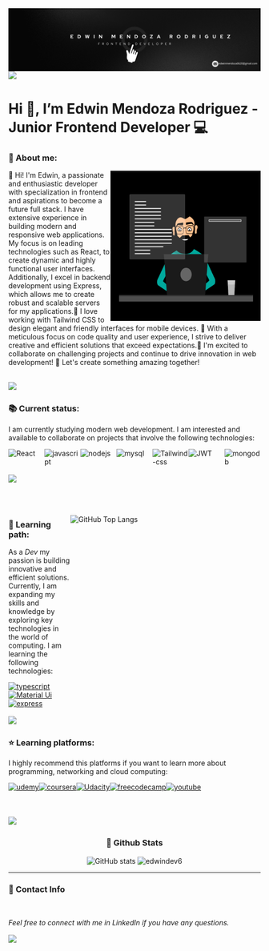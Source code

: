 <img align="center"   alt='banner' src="images/banner.png"/>
<img src="https://user-images.githubusercontent.com/73097560/115834477-dbab4500-a447-11eb-908a-139a6edaec5c.gif">
<h1 align="left"> Hi 👋, I’m Edwin Mendoza Rodriguez - Junior Frontend Developer 💻 </h1>
<h3 >👤 About me:</h3>
<img align="right" alt="dev" src="images/81178b47a8598f0c81c4799f2cdd4057.gif" width="300" height="300" align='top'/>

<p>👋 Hi! I'm Edwin, a passionate and enthusiastic developer with specialization in frontend and aspirations to become a future full stack. I have extensive experience in building modern and responsive web applications. My focus is on leading technologies such as React, to create dynamic and highly functional user interfaces. Additionally, I excel in backend development using Express, which allows me to create robust and scalable servers for my applications.🔧 I love working with Tailwind CSS to design elegant and friendly interfaces for mobile devices. 🎨 With a meticulous focus on code quality and user experience, I strive to deliver creative and efficient solutions that exceed expectations.🚀 I'm excited to collaborate on challenging projects and continue to drive innovation in web development! 🤝 Let's create something amazing together!</p>
<br>
<img src="https://user-images.githubusercontent.com/73097560/115834477-dbab4500-a447-11eb-908a-139a6edaec5c.gif">
<br>
<h3 align="left">📚 Current status:</h3>
<p>I am currently studying modern web development. I am interested and available to collaborate on projects that involve the following technologies:</p>
<div style="display: flex">
<img style="flex:1;" alt="React" src="https://img.shields.io/badge/React-20232A?style=for-the-badge&logo=react&logoColor=61DAFB"/>
<img style="flex:1;" alt="javascript" src="https://img.shields.io/badge/JavaScript-F7DF1E?style=for-the-badge&logo=javascript&logoColor=black"/>
<img style="flex:1;" alt="nodejs" src="https://img.shields.io/badge/Node%20js-339933?style=for-the-badge&logo=nodedotjs&logoColor=white"/>
<img style="flex:1;" alt="mysql" src="https://img.shields.io/badge/MySQL-00000F?style=for-the-badge&logo=mysql&logoColor=white"/>
<img style="flex:1;" alt="Tailwind-css" src="https://img.shields.io/badge/Tailwind_CSS-38B2AC?style=for-the-badge&logo=tailwind-css&logoColor=white"/>
<img style="flex:1;" alt="JWT" src="https://img.shields.io/badge/json%20web%20tokens-323330?style=for-the-badge&logo=json-web-tokens&logoColor=pink"/>
<img style="flex:1;" alt="mongodb" src="https://img.shields.io/badge/MongoDB-4EA94B?style=for-the-badge&logo=mongodb&logoColor=white"/>
</div>
<br>
<img src="https://user-images.githubusercontent.com/73097560/115834477-dbab4500-a447-11eb-908a-139a6edaec5c.gif">
<p> ‎ ‎ ‎ ‎ ‎ ‎ ‎ ‎ ‎ ‎ ‎ ‎ ‎ ‎ ‎ ‎ ‎ ‎ ‎ ‎ ‎ ‎ ‎ ‎ ‎ ‎ ‎ ‎ ‎ ‎ ‎ ‎  ‎ ‎ ‎ ‎ ‎ ‎ ‎ ‎ ‎ ‎ ‎‎ ‎ ‎  ‎ ‎ ‎ ‎ ‎ ‎ ‎ ‎ ‎ ‎ ‎ ‎ ‎   ‎ ‎ ‎ ‎ ‎ ‎ ‎ ‎ ‎ ‎ ‎ ‎ ‎ ‎ ‎ ‎ ‎ ‎ ‎ ‎ ‎ ‎ ‎ ‎ ‎ ‎ ‎ ‎ ‎ ‎ ‎ ‎  ‎ ‎ ‎ ‎ ‎ ‎ ‎ ‎ ‎ ‎ ‎‎ ‎ ‎  ‎ ‎ ‎ ‎ ‎ ‎ ‎ ‎ ‎ ‎ ‎ ‎ ‎   ‎ ‎ ‎ ‎ ‎ ‎ ‎ ‎ ‎ ‎ ‎ ‎ ‎ ‎ ‎ ‎ ‎ ‎ ‎ </p>
<img align="right" alt="GitHub Top Langs" src="https://github-readme-stats.vercel.app/api/top-langs/?username=EdwinDev6&layout=donut-vertical&theme=none" width="380" height="320"/>
<h3 align="left">📖 Learning path: </h3>
<p>As a <i>Dev</i> my passion is building innovative and efficient solutions. Currently, I am expanding my skills and knowledge by exploring key technologies in the world of computing. I am learning the following technologies:</p>
<div>
<a href="#"><img style="display:grid;" alt="typescript" src="https://img.shields.io/badge/TypeScript-007ACC?style=for-the-badge&logo=typescript&logoColor=white"/></a>
<a href="#"><img style="display:grid;" alt="Material Ui" src="https://img.shields.io/badge/Material--UI-0081CB?style=for-the-badge&logo=material-ui&logoColor=white"/></a>
<a href="https://expressjs.com/es/"><img style="display:grid;" alt="express" src="https://img.shields.io/badge/Express%20js-000000?style=for-the-badge&logo=express&logoColor=white"/></a>
</div>
  <br>
<img src="https://user-images.githubusercontent.com/73097560/115834477-dbab4500-a447-11eb-908a-139a6edaec5c.gif">
  <br>
<h3 align="left">⭐ Learning platforms: </h3>
<p>I highly recommend this platforms if you want to learn more about programming, networking and cloud computing:</p>
<div style="display: flex">
<a href="https://www.udemy.com"><img style="flex:1;" alt="udemy" src="https://img.shields.io/badge/Udemy-EC5252?style=for-the-badge&logo=Udemy&logoColor=white"></a>
<a href="https://www.coursera.org"><img style="flex:1;" alt="coursera" src="https://img.shields.io/badge/Coursera-0056D2?style=for-the-badge&logo=Coursera&logoColor=white"></a>
<a href="https://www.udacity.com"><img style="flex:1;" alt="Udacity" src="https://img.shields.io/badge/Udacity-grey?style=for-the-badge&logo=udacity&logoColor=#5FCFEE
"></a>
<a href="https://www.freecodecamp.org"><img style="flex:1;" alt="freecodecamp" src="https://img.shields.io/badge/freecodecamp-27273D?style=for-the-badge&logo=freecodecamp&logoColor=white"></a>
<a href="https://www.youtube.com"><img style="flex:1;" alt="youtube" src="https://img.shields.io/badge/YouTube-FF0000?style=for-the-badge&logo=youtube&logoColor=white"></a>
  </div>
  </div>
<br>
<br>
<br>
<img src="https://user-images.githubusercontent.com/73097560/115834477-dbab4500-a447-11eb-908a-139a6edaec5c.gif">
<h3 align="center">‎🥇 Github Stats</h3>
<div align="center" justify="center">
<img align="center" alt="GitHub stats" src="https://github-readme-stats.vercel.app/api?username=EdwinDev6&show_icons=true&theme=none"/>
<img align="center" src="https://github-readme-streak-stats.herokuapp.com/?user=EdwinDev6&" alt="edwindev6" />
</div>
<hr>
<h3>💼 Contact Info‎ </h3>‎ ‎ ‎
<p><i>Feel free to connect with me in LinkedIn if you have any questions.</i>
<div align="left">
<a href="https://www.linkedin.com/in/edwin-mendoza-rodr%C3%ADguez-a58a73237/"><img align="center" src="https://img.shields.io/badge/LinkedIn-0077B5?style=for-the-badge&logo=linkedin&logoColor=white"></a>
  </div>
<div align="left">
</div>

